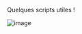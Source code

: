 Quelques scripts utiles !

![image](https://github.com/user-attachments/assets/269fd213-d985-4092-8e3c-f50ed2d419f2)


